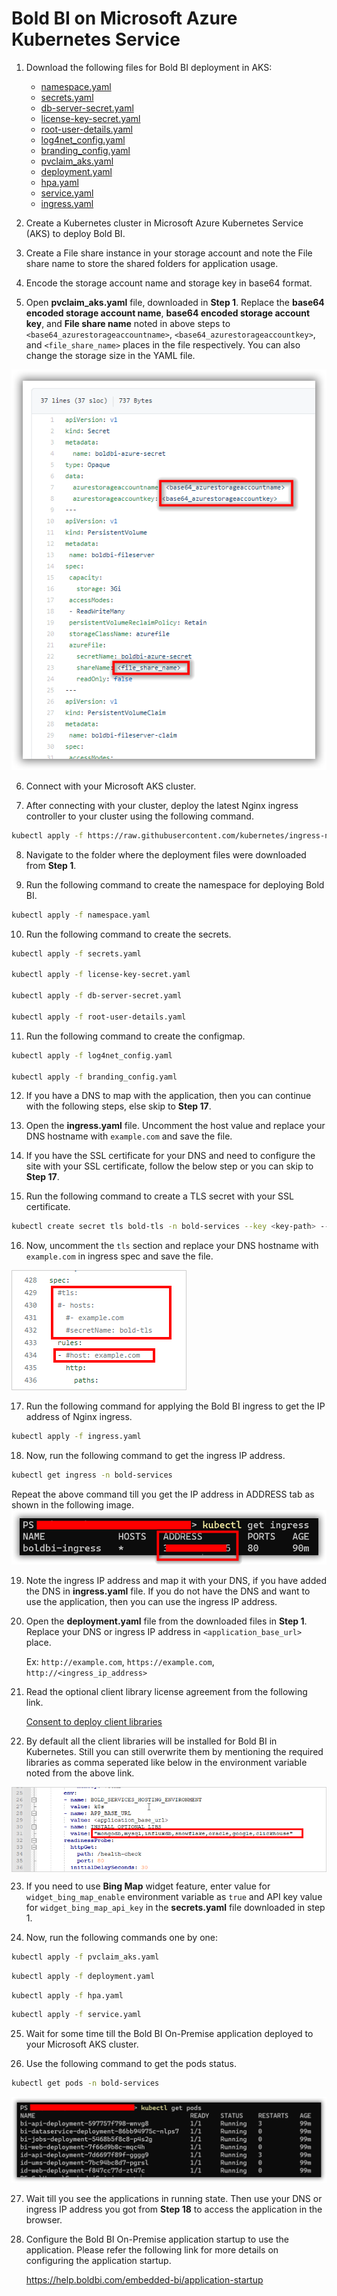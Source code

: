 # Bold BI on Microsoft Azure Kubernetes Service

1. Download the following files for Bold BI deployment in AKS:

    * [namespace.yaml](https://raw.githubusercontent.com/boldbi/boldbi-kubernetes/v7.11.24/deploy/namespace.yaml)
    * [secrets.yaml](https://raw.githubusercontent.com/boldbi/boldbi-kubernetes/v7.11.24/deploy/secrets.yaml)
    * [db-server-secret.yaml](https://raw.githubusercontent.com/boldbi/boldbi-kubernetes/v7.11.24/deploy/db-server-secret.yaml)
    * [license-key-secret.yaml](https://raw.githubusercontent.com/boldbi/boldbi-kubernetes/v7.11.24/deploy/license-key-secret.yaml)
    * [root-user-details.yaml](https://raw.githubusercontent.com/boldbi/boldbi-kubernetes/v7.11.24/deploy/root-user-details.yaml)
    * [log4net_config.yaml](https://raw.githubusercontent.com/boldbi/boldbi-kubernetes/v7.11.24/deploy/log4net_config.yaml)
    * [branding_config.yaml](https://raw.githubusercontent.com/boldbi/boldbi-kubernetes/v7.11.24/deploy/branding_config.yaml)
    * [pvclaim_aks.yaml](https://raw.githubusercontent.com/boldbi/boldbi-kubernetes/v7.11.24/deploy/pvclaim_aks.yaml)
    * [deployment.yaml](https://raw.githubusercontent.com/boldbi/boldbi-kubernetes/v7.11.24/deploy/deployment.yaml)
    * [hpa.yaml](https://raw.githubusercontent.com/boldbi/boldbi-kubernetes/v7.11.24/deploy/hpa.yaml)
    * [service.yaml](https://raw.githubusercontent.com/boldbi/boldbi-kubernetes/v7.11.24/deploy/service.yaml)
    * [ingress.yaml](https://raw.githubusercontent.com/boldbi/boldbi-kubernetes/v7.11.24/deploy/ingress.yaml)

2. Create a Kubernetes cluster in Microsoft Azure Kubernetes Service (AKS) to deploy Bold BI.

3. Create a File share instance in your storage account and note the File share name to store the shared folders for application usage.

4. Encode the storage account name and storage key in base64 format.

5. Open **pvclaim_aks.yaml** file, downloaded in **Step 1**. Replace the **base64 encoded storage account name**, **base64 encoded storage account key**, and **File share name** noted in above steps to `<base64_azurestorageaccountname>`, `<base64_azurestorageaccountkey>`, and `<file_share_name>` places in the file respectively. You can also change the storage size in the YAML file.

![PV Claim](images/aks_pvclaim.png)

6. Connect with your Microsoft AKS cluster.

7. After connecting with your cluster, deploy the latest Nginx ingress controller to your cluster using the following command.

```sh
kubectl apply -f https://raw.githubusercontent.com/kubernetes/ingress-nginx/controller-v1.2.0/deploy/static/provider/cloud/deploy.yaml
```

8. Navigate to the folder where the deployment files were downloaded from **Step 1**.

9. Run the following command to create the namespace for deploying Bold BI.

```sh
kubectl apply -f namespace.yaml
```

10. Run the following command to create the secrets.

```sh
kubectl apply -f secrets.yaml

kubectl apply -f license-key-secret.yaml

kubectl apply -f db-server-secret.yaml

kubectl apply -f root-user-details.yaml
```

11. Run the following command to create the configmap.

```sh
kubectl apply -f log4net_config.yaml

kubectl apply -f branding_config.yaml
```

12. If you have a DNS to map with the application, then you can continue with the following steps, else skip to **Step 17**. 

13. Open the **ingress.yaml** file. Uncomment the host value and replace your DNS hostname with `example.com` and save the file.

14. If you have the SSL certificate for your DNS and need to configure the site with your SSL certificate, follow the below step or you can skip to **Step 17**.

15. Run the following command to create a TLS secret with your SSL certificate.

```sh
kubectl create secret tls bold-tls -n bold-services --key <key-path> --cert <certificate-path>
```

16. Now, uncomment the `tls` section and replace your DNS hostname with `example.com` in ingress spec and save the file.

![ingress DNS](images/ingress_yaml.png)

17. Run the following command for applying the Bold BI ingress to get the IP address of Nginx ingress.

```sh
kubectl apply -f ingress.yaml
```

18. Now, run the following command to get the ingress IP address.

```sh
kubectl get ingress -n bold-services
```
Repeat the above command till you get the IP address in ADDRESS tab as shown in the following image.
![Ingress Address](images/ingress_address.png) 

19. Note the ingress IP address and map it with your DNS, if you have added the DNS in **ingress.yaml** file. If you do not have the DNS and want to use the application, then you can use the ingress IP address.

20. Open the **deployment.yaml** file from the downloaded files in **Step 1**. Replace your DNS or ingress IP address in `<application_base_url>` place.
    
    Ex:  `http://example.com`, `https://example.com`, `http://<ingress_ip_address>`

21. Read the optional client library license agreement from the following link.

    [Consent to deploy client libraries](../docs/consent-to-deploy-client-libraries.md)

22. By default all the client libraries will be installed for Bold BI in Kubernetes. Still you can still overwrite them by mentioning the required libraries as comma seperated like below in the environment variable noted from the above link.

<img src="images/deployment_yaml.png" alt="Image" style="display: block; margin: 0 auto" />

23. If you need to use **Bing Map** widget feature, enter value for `widget_bing_map_enable` environment variable as `true` and API key value for `widget_bing_map_api_key` in the **secrets.yaml** file downloaded in step 1.


24. Now, run the following commands one by one:

```sh
kubectl apply -f pvclaim_aks.yaml
```

```sh
kubectl apply -f deployment.yaml
```

```sh
kubectl apply -f hpa.yaml
```

```sh
kubectl apply -f service.yaml
```

25. Wait for some time till the Bold BI On-Premise application deployed to your Microsoft AKS cluster.

26. Use the following command to get the pods status.

```sh
kubectl get pods -n bold-services
```
![Pod status](images/pod_status.png) 

27. Wait till you see the applications in running state. Then use your DNS or ingress IP address you got from **Step 18** to access the application in the browser.

28.	Configure the Bold BI On-Premise application startup to use the application. Please refer the following link for more details on configuring the application startup.
    
    https://help.boldbi.com/embedded-bi/application-startup
